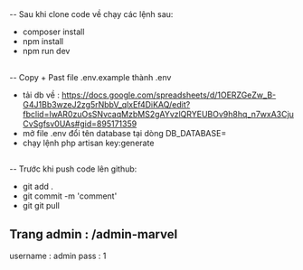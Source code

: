 ##
-- Sau khi clone code về chạy các lệnh sau:
+ composer install
+ npm install
+ npm run dev
##
-- Copy + Past file .env.example thành .env
+ tải db về : https://docs.google.com/spreadsheets/d/1OERZGeZw_B-G4J1Bb3wzeJ2zg5rNbbV_qlxEf4DiKAQ/edit?fbclid=IwAR0zuOsSNvcaqMzbMS2gAYvzlQRYEUBOv9h8hq_n7wxA3CjuCvSgfsv0UAs#gid=895171359
+ mở file .env đổi tên database tại dòng DB_DATABASE=
+ chạy lệnh php artisan key:generate
##
-- Trước khi push code lên github:
+ git add .
+ git commit -m 'comment'
+ git git pull

## Trang admin : /admin-marvel
username : admin
pass 	 : 1